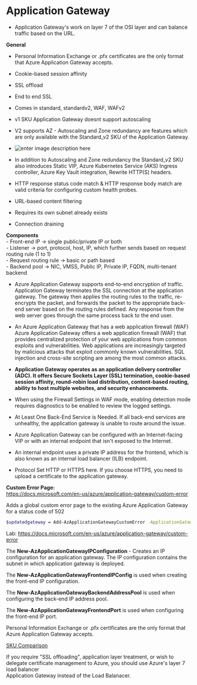 
# Application Gateway


- Application Gateway's work on layer 7 of the OSI layer and can balance traffic based on the URL.  

**General**  
- Personal Information Exchange or .pfx certificates are the only format that Azure Application Gateway accepts.  
- Cookie-based session affinity  
- SSL offload  
- End to end SSL  
- Comes in standard, standardv2, WAF, WAFv2  
- v1 SKU Application Gateway doesnt support autoscaling  
- V2 supports AZ - Autoscaling and Zone redundancy are features which are only available with the Standard_v2 SKU of the Application Gateway.  
- ![enter image description here](https://docs.microsoft.com/en-gb/azure/application-gateway/media/application-gateway-autoscaling-zone-redundant/application-gateway-autoscaling-zone-redundant.png)

- In addition to Autoscaling and Zone redundancy the Standard_v2 SKU also introduces Static VIP, Azure Kubernetes Service (AKS) Ingress controller, Azure Key Vault integration, Rewrite HTTP(S) headers.  
- HTTP response status code match & HTTP response body match are valid criteria for configuring custom health probes.  
- URL-based content filtering  
- Requires its own subnet already exists  
- Connection draining  
  
**Components**  
	- Front-end IP -> single public/private IP or both  
	- Listener -> port, protocol, host, IP, which further sends based on request routing rule (1 to 1)  
	- Request routing rule -> basic or path based  
	- Backend pool -> NIC, VMSS, Public IP, Private IP, FQDN, multi-tenant backend

- Azure Application Gateway supports end-to-end encryption of traffic. Application Gateway terminates the SSL connection at the application gateway. The gateway then applies the routing rules to the traffic, re-encrypts the packet, and forwards the packet to the appropriate back-end server based on the routing rules ﻿defined. Any response from the web server goes through the same process back to the end user.

- ﻿An Azure Application Gateway that has a web application firewall (WAF) Azure Application Gateway offers a web application firewall (WAF) that provides centralized protection of your web applications from common exploits and vulnerabilities. Web applications are increasingly targeted by malicious attacks that exploit commonly known vulnerabilities. SQL injection and cross-site scripting are among the most common attacks.

- **Application Gateway operates as an application delivery controller (ADC). It offers Secure Sockets Layer (SSL) termination, cookie-based session affinity, round-robin load distribution, content-based routing, ability to host multiple websites, and security enhancements.**  

- When using the Firewall Settings in WAF mode, enabling detection mode requires diagnostics to be enabled to review the logged settings. 
- At Least One Back-End Service is Needed. If all back-end services are unhealthy, the application gateway is unable to route around the issue. 
- Azure Application Gateway can be configured with an Internet-facing VIP or with an internal endpoint that isn't exposed to the Internet. 
- An internal endpoint uses a private IP address for the frontend, which is also known as an internal load balancer (ILB) endpoint.
- Protocol Set HTTP or HTTPS here. If you choose HTTPS, you need to upload a certificate to the application gateway.

**Custom Error Page:**  
https://docs.microsoft.com/en-us/azure/application-gateway/custom-error

Adds a global custom error page to the existing Azure Application Gateway for a status code of 502

```sh
$updatedgateway = Add-AzApplicationGatewayCustomError -ApplicationGateway $appgw -StatusCode HttpStatus502 -CustomErrorPageUrl $customError502Url 
```

Lab:
https://docs.microsoft.com/en-us/azure/application-gateway/custom-error

The **New-AzApplicationGatewayIPConfiguration**  - Creates an IP configuration for an application gateway. The IP configuration contains the subnet in which application gateway is deployed.
 
The **New-AzApplicationGatewayFrontendIPConfig** is used when creating the front-end IP configuration.

The **New-AzApplicationGatewayBackendAddressPool** is used when configuring the back-end IP address pool.

The **New-AzApplicationGatewayFrontendPort** is used when configuring the front-end IP port. 

Personal Information Exchange or .pfx certificates are the only format that Azure Application Gateway accepts.

[SKU Comparison](https://github.com/MicrosoftDocs/azure-docs/blob/master/articles/application-gateway/application-gateway-autoscaling-zone-redundant.md)

If you require "SSL offloading", application layer treatment, or wish to delegate certificate management to Azure, you should use Azure's layer 7 load balancer  
Application Gateway instead of the Load Balanacer.



